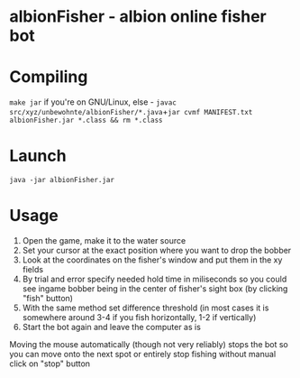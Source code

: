 # albionFisher - albion online fisher bot

# Compiling
`make jar` if you're on GNU/Linux, else - `javac src/xyz/unbewohnte/albionFisher/*.java`+`jar cvmf MANIFEST.txt albionFisher.jar *.class && rm *.class`

# Launch
`java -jar albionFisher.jar`

# Usage
1. Open the game, make it to the water source
2. Set your cursor at the exact position where you want to drop the bobber
3. Look at the coordinates on the fisher's window and put them in the xy fields
4. By trial and error specify needed hold time in miliseconds so you could see ingame bobber being in the center of fisher's sight box (by clicking "fish" button)
5. With the same method set difference threshold (in most cases it is somewhere around 3-4 if you fish horizontally, 1-2 if vertically)
6. Start the bot again and leave the computer as is

Moving the mouse automatically (though not very reliably) stops the bot so you can move onto the next spot or entirely stop fishing without manual click on "stop" button